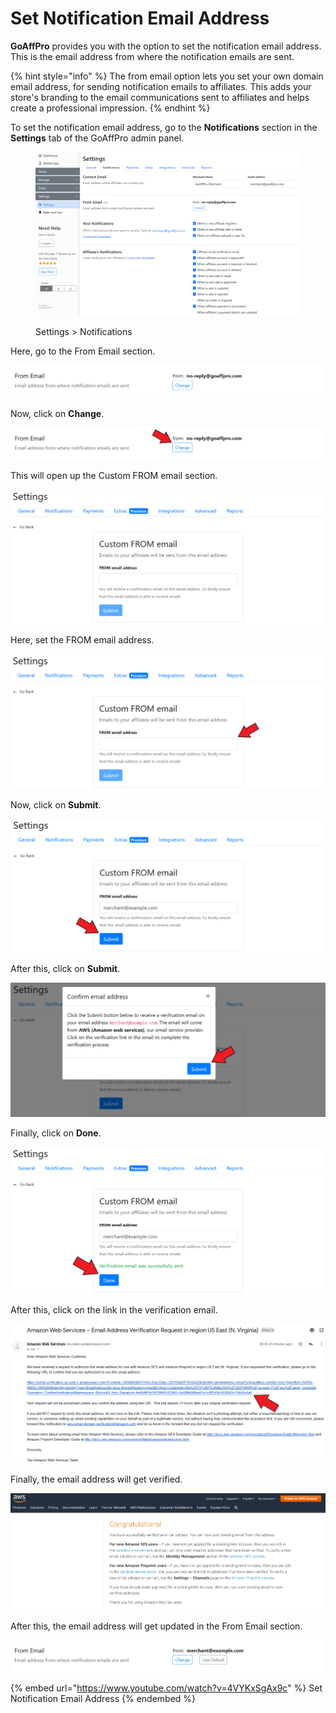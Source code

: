 # Set Notification Email Address

**GoAffPro** provides you with the option to set the notification email address. This is the email address from where the notification emails are sent.

{% hint style="info" %}
The from email option lets you set your own domain email address, for sending notification emails to affiliates. This adds your store's branding to the email communications sent to affiliates and helps create a professional impression.
{% endhint %}

To set the notification email address, go to the **Notifications** section in the **Settings** tab of the GoAffPro admin panel.

<figure><img src="../../.gitbook/assets/image (3510).png" alt=""><figcaption><p>Settings > Notifications</p></figcaption></figure>

Here, go to the From Email section.

![From Email](<../../.gitbook/assets/image (1394).png>)

Now, click on **Change**.

![Click on Change](<../../.gitbook/assets/Screenshot 2021-04-07 003534.png>)

This will open up the Custom FROM email section.

![Custom FROM email](<../../.gitbook/assets/image (2182).png>)

Here, set the FROM email address.

![Set the FROM email address](<../../.gitbook/assets/Screenshot 2021-04-07 003629.png>)

Now, click on **Submit**.&#x20;

![Click on Submit](<../../.gitbook/assets/Screenshot 2021-04-07 004210.png>)

After this, click on **Submit**.

![Click on Submit](<../../.gitbook/assets/Screenshot 2021-04-07 004347.png>)

Finally, click on **Done**.

![Click on Done](<../../.gitbook/assets/Screenshot 2021-04-07 004530.png>)

After this, click on the link in the verification email.&#x20;

![Click on the link in verification email](<../../.gitbook/assets/Screenshot 2021-04-07 004739.png>)

Finally, the email address will get verified.

![Email address verified](<../../.gitbook/assets/image (2997).png>)

After this, the email address will get updated in the From Email section.

![](<../../.gitbook/assets/image (1307).png>)

{% embed url="https://www.youtube.com/watch?v=4VYKxSgAx9c" %}
Set Notification Email Address
{% endembed %}
